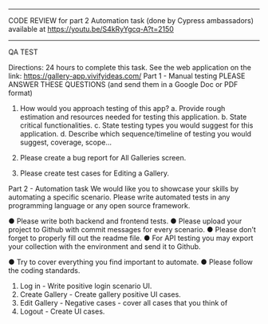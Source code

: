 *****************
CODE REVIEW for part 2 Automation task (done by Cypress ambassadors) 
available at https://youtu.be/S4kRyYgcq-A?t=2150
*****************

QA TEST

Directions:
24 hours to complete this task.
See the web application on the link: https://gallery-app.vivifyideas.com/
Part 1 - Manual testing
PLEASE ANSWER THESE QUESTIONS (and send them in a Google Doc or PDF format)
1. How would you approach testing of this app?
a. Provide rough estimation and resources needed for testing this
application.
b. State critical functionalities.
c. State testing types you would suggest for this application.
d. Describe which sequence/timeline of testing you would suggest,
coverage, scope...

2. Please create a bug report for All Galleries screen.
3. Please create test cases for Editing a Gallery.

Part 2 - Automation task
We would like you to showcase your skills by automating a specific scenario.
Please write automated tests in any programming language or any open source
framework.

● Please write both backend and frontend tests.
● Please upload your project to Github with commit messages for
every scenario.
● Please don’t forget to properly fill out the readme file.
● For API testing you may export your collection with the environment
and send it to Github.

● Try to cover everything you find important to automate.
● Please follow the coding standards.

1. Log in - Write positive login scenario UI.
2. Create Gallery - Create gallery positive UI cases.
3. Edit Gallery - Negative cases - cover all cases that you think of
4. Logout - Create UI cases.
